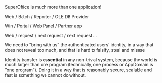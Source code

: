 <properties date="2016-05-10"
SortOrder="49"
/>

SuperOffice is much more than one application!

Web / Batch / Reporter / OLE DB Provider

Win / Portal / Web Panel / Partner app

Web / request / next request / next request ...

We need to ”bring with us” the authenticated users’ identity, in a way that does not reveal too much, and that is hard to falsify, steal and misuse

Identity transfer is **essential** in any non-trivial system, because the world is much larger than one program (technically, one process or AppDomain is ”one program”). Doing it in a way that is reasonably secure, scalable and fast is something we cannot do without.

